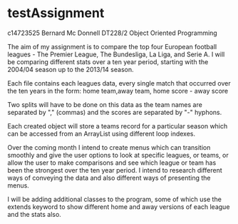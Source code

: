 # testAssignment
c14723525
Bernard Mc Donnell
DT228/2
Object Oriented Programming

The aim of my assignment is to compare the top four European football leagues - The Premier League, The Bundesliga, La Liga, and Serie A.
I will be comparing different stats over a ten year period, starting with the 2004/04 season up to the 2013/14 season.

Each file contains each leagues data, every single match that occurred over the ten years in the form:
home team,away team, home score - away score

Two splits will have to be done on this data as the team names are separated by "," (commas) and the scores
are separated by "-" hyphons.

Each created object will store a teams record for a particular season which can be accessed from an ArrayList using different loop indexes.

Over the coming month I intend to create menus which can transition smoothly and give the user options to look at specific leagues, or teams, or 
allow the user to make comparisons and see which league or team has been the strongest over the ten year period. I intend to research different ways
of conveying the data and also different ways of presenting the menus.

I will be adding additional classes to the program, some of which use the extends keyword to show different home and away versions of each league and the stats also.
